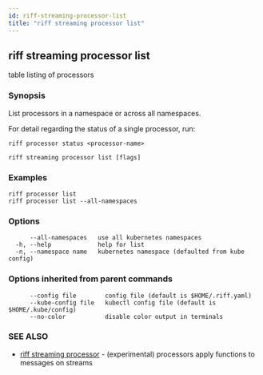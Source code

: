 ```yaml
---
id: riff-streaming-processor-list
title: "riff streaming processor list"
---
```

## riff streaming processor list

table listing of processors

### Synopsis

List processors in a namespace or across all namespaces.

For detail regarding the status of a single processor, run:

	riff processor status <processor-name>

```
riff streaming processor list [flags]
```

### Examples

```
riff processor list
riff processor list --all-namespaces
```

### Options

```
      --all-namespaces   use all kubernetes namespaces
  -h, --help             help for list
  -n, --namespace name   kubernetes namespace (defaulted from kube config)
```

### Options inherited from parent commands

```
      --config file        config file (default is $HOME/.riff.yaml)
      --kube-config file   kubectl config file (default is $HOME/.kube/config)
      --no-color           disable color output in terminals
```

### SEE ALSO

* [riff streaming processor](riff_streaming_processor.md)	 - (experimental) processors apply functions to messages on streams


